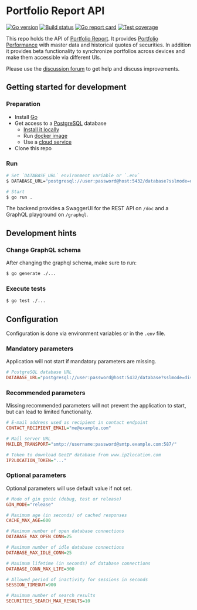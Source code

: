 # Portfolio Report API

[![Go version](https://img.shields.io/github/go-mod/go-version/portfolio-report/pr-api?style=flat-square)](https://go.dev/)
[![Build status](https://img.shields.io/github/workflow/status/portfolio-report/pr-api/CI?style=flat-square)](https://github.com/portfolio-report/pr-api/actions/workflows/ci.yml)
[![Go report card](https://goreportcard.com/badge/github.com/portfolio-report/pr-api?style=flat-square)](https://goreportcard.com/report/github.com/portfolio-report/pr-api)
[![Test coverage](https://img.shields.io/codecov/c/github/portfolio-report/pr-api?style=flat-square)](https://app.codecov.io/gh/portfolio-report/pr-api)

This repo holds the API of [Portfolio Report](https://www.portfolio-report.net/). It provides [Portfolio Performance](https://www.portfolio-performance.info/) with master data and historical quotes of securities. In addition it provides beta functionality to synchronize portfolios across devices and make them accessible via different UIs.

Please use the [discussion forum](https://forum.portfolio-performance.info/) to get help and discuss improvements.

## Getting started for development

### Preparation
- Install [Go](https://go.dev/)
- Get access to a [PostgreSQL](https://www.postgresql.org/) database
  - [Install it locally](https://www.postgresql.org/download/)
  - Run [docker image](https://hub.docker.com/_/postgres)
  - Use a [cloud service](https://www.postgresql.org/support/professional_hosting/)
- Clone this repo

### Run
```bash
# Set `DATABASE_URL` environment variable or `.env`
$ DATABASE_URL="postgresql://user:password@host:5432/database?sslmode=disable"

# Start
$ go run .
```

The backend provides a SwaggerUI for the REST API on `/doc` and a GraphQL playground on `/graphql`.

## Development hints

### Change GraphQL schema

After changing the graphql schema, make sure to run:
```bash
$ go generate ./...
```

### Execute tests

```bash
$ go test ./...
```

## Configuration

Configuration is done via environment variables or in the `.env` file.

### Mandatory parameters

Application will not start if mandatory parameters are missing.

```ini
# PostgreSQL database URL
DATABASE_URL="postgresql://user:password@host:5432/database?sslmode=disable"
```

### Recommended parameters
Missing recommended parameters will not prevent the application to start, but can lead to limited functionality.

```ini
# E-mail address used as recipient in contact endpoint
CONTACT_RECIPIENT_EMAIL="me@example.com"

# Mail server URL
MAILER_TRANSPORT="smtp://username:password@smtp.example.com:587/"

# Token to download GeoIP database from www.ip2location.com
IP2LOCATION_TOKEN="..."
```

### Optional parameters
Optional parameters will use default value if not set.

```ini
# Mode of gin gonic (debug, test or release)
GIN_MODE="release"

# Maximum age (in seconds) of cached responses
CACHE_MAX_AGE=600

# Maximum number of open database connections
DATABASE_MAX_OPEN_CONN=25

# Maximum number of idle database connections
DATABASE_MAX_IDLE_CONN=25

# Maximum lifetime (in seconds) of database connections
DATABASE_CONN_MAX_LIFE=300

# Allowed period of inactivity for sessions in seconds
SESSION_TIMEOUT=900

# Maximum number of search results
SECURITIES_SEARCH_MAX_RESULTS=10
```
